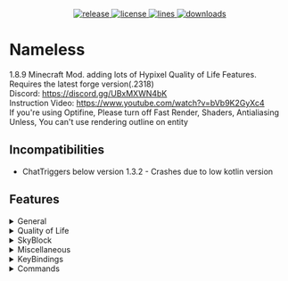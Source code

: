 <p align="center">
<a href="https://github.com/HappyAndJust/Nameless/releases/latest" target="_blank">
    <img alt="release" src="https://img.shields.io/github/v/release/HappyAndJust/Nameless?color=00FFFF&style=for-the-badge" />
  </a>
<a href="https://github.com/HappyAndJust/Nameless/blob/master/LICENSE">
    <img alt="license" src="https://img.shields.io/github/license/HappyAndJust/Nameless?color=00FFFF&style=for-the-badge">
 </a>
<a href="https://github.com/HappyAndJust/Nameless/">
    <img alt="lines" src="https://img.shields.io/tokei/lines/github/HappyAndJust/Nameless?color=00FFFF&style=for-the-badge">
 </a>
<a href="https://github.com/HappyAndJust/Nameless/releases/latest">
    <img alt="downloads" src="https://img.shields.io/github/downloads/HappyAndJust/Nameless/total?color=00FFFF&style=for-the-badge" />
</a>
</p>

# Nameless
1.8.9 Minecraft Mod. adding lots of Hypixel Quality of Life Features. Requires the latest forge version(.2318)<br>
Discord: https://discord.gg/UBxMXWN4bK <br>
Instruction Video: https://www.youtube.com/watch?v=bVb9K2GyXc4 <br>
If you're using Optifine, Please turn off Fast Render, Shaders, Antialiasing<br>
Unless, You can't use rendering outline on entity

## Incompatibilities
- ChatTriggers below version 1.3.2 - Crashes due to low kotlin version

## Features
<details>
  <summary>General</summary>

  - Glow All Players
  - Remove Negative Effects (blindness, nausea)
  - Bedwars ESP
  - Hide NPC in Lobby
  - Bedwars Ray Trace Bed
  - Display Better Armor in SkyWars
  - Remove Certain Mod ID Sent to Server
</details>
<details>
  <summary>Quality of Life</summary>

  - Join Hypixel Button in Main Menu
  - Reconnect Button in Disconnect Gui
  - Tab Complete /play commands in hypixel
  - Perspective
  - F5 Fix
  - Murderer Finder
  - Trajectory Preview
  - Show Ping numbers in TabList
  - Guess the Build Helper
  - Party Games Helper
    - Jigsaw Rush
    - RPG-16
    - Animal Slaughter
    - Avalanche
    - Anvil Spleef
    - Spider Maze
    - Dive
    - Lab Escape
  - Auto Accept Party
  - AFK Mode
  - Hide Tip Message
  - Cancel Certain Block Rendering
  - Pixel Party Helper
</details>
<details>
  <summary>SkyBlock</summary>

  - Fairy Soul Waypoint
  - Glow Star Dungeon Mobs
  - Damage Indicator
  - Change Item Name
  - Render Pointing Arrow to Wither/Blood Key
  - Blaze Solver
  - Track Auction
  - Jerry Workshop Gift ESP
  - Gemstone ESP
  - Glow Dropped Item
  - Livid Dagger Backstep Notifier
  - Glow Bats in Dungeons
  - Glow Dungeons Teammates
</details>
<details>
 <summary>Miscellaneous</summary>

 - Auto Update Checker
 - Hit Delay Fix
 - Stop Log Spamming
 - Change Nickname Color
 - Texture Overlay
 - Hide Other Player's Fish Hook
 - Change Fishing Particle Color
 - Disguise Nickname
 - Change Leather Armor Color
</details>
<details>
  <summary>KeyBindings</summary>

  - Open Gui
  - Perspective
  - Freeze FairySoul Paths
  - Ghost Block
  - Accept Party
  - Deny Party
  - Auto Send WatchDog Report to Nearest Player
</details>
<details>
  <summary>Commands</summary>

 - /currentdata - prints current game of hypixel
 - /reloadtexture - Reload Texture Overlay's texture
 - /searchbin - Search bins of specific item
 - /selectoutline - Select Outline Mode
 - /name - gets name history of player
 - /reparty, /rp, /rparty - Reparty
 - /waypoint - Show paths to given coordinate
</details>